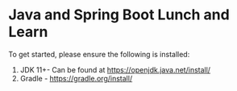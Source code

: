 # Java and Spring Boot Lunch and Learn

To get started, please ensure the following is installed:

1. JDK 11+- Can be found at https://openjdk.java.net/install/
2. Gradle - https://gradle.org/install/


